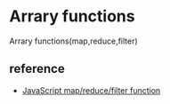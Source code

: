# Arrary functions

Arrary functions(map,reduce,filter)

## reference

- [JavaScript map/reduce/filter function](https://medium.com/poka-techblog/simplify-your-javascript-use-map-reduce-and-filter-bd02c593cc2d)